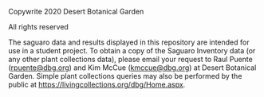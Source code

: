 Copywrite 2020 Desert Botanical Garden

All rights reserved

The saguaro data and results displayed in this repository are intended for use in a student project.
To obtain a copy of the Saguaro Inventory data (or any other plant collections data),
please email your request to Raul Puente (rpuente@dbg.org) and Kim McCue (kmccue@dbg.org) at Desert Botanical Garden.
Simple plant collections queries may also be performed by the public at https://livingcollections.org/dbg/Home.aspx.
